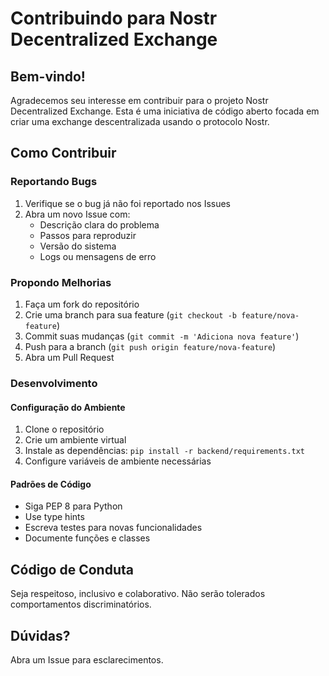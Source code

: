 # Contribuindo para Nostr Decentralized Exchange

## Bem-vindo!

Agradecemos seu interesse em contribuir para o projeto Nostr Decentralized Exchange. Esta é uma iniciativa de código aberto focada em criar uma exchange descentralizada usando o protocolo Nostr.

## Como Contribuir

### Reportando Bugs
1. Verifique se o bug já não foi reportado nos Issues
2. Abra um novo Issue com:
   - Descrição clara do problema
   - Passos para reproduzir
   - Versão do sistema
   - Logs ou mensagens de erro

### Propondo Melhorias
1. Faça um fork do repositório
2. Crie uma branch para sua feature (`git checkout -b feature/nova-feature`)
3. Commit suas mudanças (`git commit -m 'Adiciona nova feature'`)
4. Push para a branch (`git push origin feature/nova-feature`)
5. Abra um Pull Request

### Desenvolvimento

#### Configuração do Ambiente
1. Clone o repositório
2. Crie um ambiente virtual
3. Instale as dependências: `pip install -r backend/requirements.txt`
4. Configure variáveis de ambiente necessárias

#### Padrões de Código
- Siga PEP 8 para Python
- Use type hints
- Escreva testes para novas funcionalidades
- Documente funções e classes

## Código de Conduta

Seja respeitoso, inclusivo e colaborativo. Não serão tolerados comportamentos discriminatórios.

## Dúvidas?

Abra um Issue para esclarecimentos.
